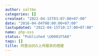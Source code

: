 ```yaml
---
author: saltbo
categories: []
createat: "2022-04-15T03:07:00+07:00"
date: "2016-04-04T00:00:00+07:00"
lastupdated: "2022-04-15T10:17:00+07:00"
name: php-oss
status: "Published \U0001F5A8"
tags: []
title: 阿里云OSS上传服务的搭建
---
```


